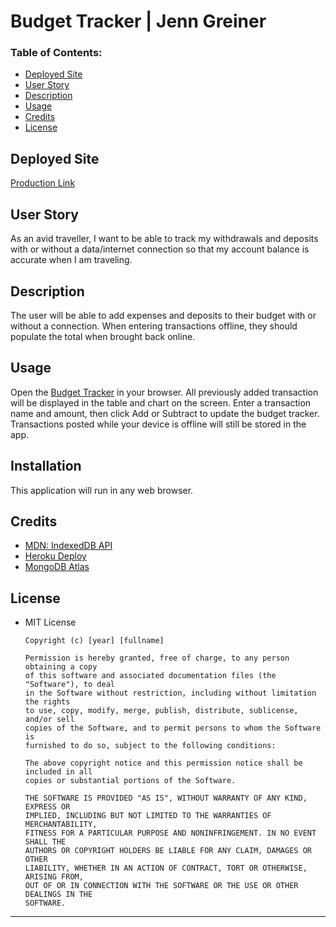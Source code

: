 # Budget Tracker | Jenn Greiner


### Table of Contents:
* [Deployed Site](#deployed-site)
* [User Story](#user-story)
* [Description](#description)
* [Usage](#Usage)
* [Credits](#Credits)
* [License](#License)


## Deployed Site
[Production Link](https://agile-taiga-95564.herokuapp.com/)


## User Story
As an avid traveller, I want to be able to track my withdrawals and deposits with or without a data/internet connection so that my account balance is accurate when I am traveling.

## Description 
The user will be able to add expenses and deposits to their budget with or without a connection. When entering transactions offline, they should populate the total when brought back online.

## Usage
Open the [Budget Tracker](https://agile-taiga-95564.herokuapp.com/) in your browser. All previously added transaction will be displayed in the table and chart on the screen. Enter a transaction name and amount, then click Add or Subtract to update the budget tracker. Transactions posted while your device is offline will still be stored in the app. 


## Installation
This application will run in any web browser.

## Credits
* [MDN: IndexedDB API](https://developer.mozilla.org/en-US/docs/Web/API/IndexedDB_API/Using_IndexedDB)
* [Heroku Deploy](https://devcenter.heroku.com/articles/git)
* [MongoDB Atlas](https://www.mongodb.com/cloud/atlas)

## License
* MIT License

      Copyright (c) [year] [fullname]
      
      Permission is hereby granted, free of charge, to any person obtaining a copy
      of this software and associated documentation files (the "Software"), to deal
      in the Software without restriction, including without limitation the rights
      to use, copy, modify, merge, publish, distribute, sublicense, and/or sell
      copies of the Software, and to permit persons to whom the Software is
      furnished to do so, subject to the following conditions:
      
      The above copyright notice and this permission notice shall be included in all
      copies or substantial portions of the Software.
      
      THE SOFTWARE IS PROVIDED "AS IS", WITHOUT WARRANTY OF ANY KIND, EXPRESS OR
      IMPLIED, INCLUDING BUT NOT LIMITED TO THE WARRANTIES OF MERCHANTABILITY,
      FITNESS FOR A PARTICULAR PURPOSE AND NONINFRINGEMENT. IN NO EVENT SHALL THE
      AUTHORS OR COPYRIGHT HOLDERS BE LIABLE FOR ANY CLAIM, DAMAGES OR OTHER
      LIABILITY, WHETHER IN AN ACTION OF CONTRACT, TORT OR OTHERWISE, ARISING FROM,
      OUT OF OR IN CONNECTION WITH THE SOFTWARE OR THE USE OR OTHER DEALINGS IN THE
      SOFTWARE.

- - -
